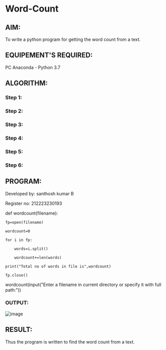 # Word-Count
## AIM:
To write a python program for getting the word count from a text.
## EQUIPEMENT'S REQUIRED: 
PC
Anaconda - Python 3.7
## ALGORITHM: 
### Step 1:

### Step 2: 
 
### Step 3: 

### Step 4:  

### Step 5: 

### Step 6: 

## PROGRAM:
Developed by: santhosh kumar B

Register no: 212223230193

def wordcount(filename):

    fp=open(filename)
    
    wordcount=0
    
    for i in fp:
    
        words=i.split()
        
        wordcount+=len(words)
        
    print("Total no of words in file is",wordcount)
    
    fp.close()
    
wordcount(input("Enter a filename in current directory or specify it with full path:"))

### OUTPUT:

![image](https://github.com/Santhoshstudent/Word-Count/assets/145446853/7ac7b5e4-a6be-4912-aa35-eaefb088d5f8)




## RESULT:
Thus the program is written to find the word count from a text.
